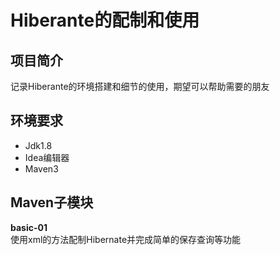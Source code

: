 # Hiberante的配制和使用

## 项目简介
记录Hiberante的环境搭建和细节的使用，期望可以帮助需要的朋友

## 环境要求
* Jdk1.8
* Idea编辑器
* Maven3

## Maven子模块

**basic-01**  
使用xml的方法配制Hibernate并完成简单的保存查询等功能